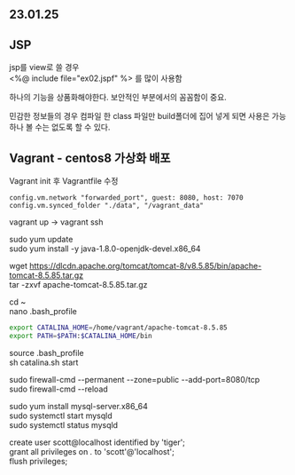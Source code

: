 ## 23.01.25

## JSP

jsp를 view로 쓸 경우   
<%@ include file="ex02.jspf" %>  를 많이 사용함

하나의 기능을 상품화해야한다.
보안적인 부분에서의 꼼꼼함이 중요.

민감한 정보들의 경우 컴파일 한 class 파일만 build폴더에 집어 넣게 되면 사용은 가능하나 볼 수는 없도록 할 수 있다.

## Vagrant - centos8 가상화 배포
Vagrant init 후 Vagrantfile 수정   
```vagrantfile
config.vm.network "forwarded_port", guest: 8080, host: 7070   
config.vm.synced_folder "./data", "/vagrant_data"   
```
vagrant up -> vagrant ssh   

sudo yum update   
sudo yum install -y java-1.8.0-openjdk-devel.x86_64   

wget https://dlcdn.apache.org/tomcat/tomcat-8/v8.5.85/bin/apache-tomcat-8.5.85.tar.gz   
tar -zxvf apache-tomcat-8.5.85.tar.gz   

cd ~   
nano .bash_profile   
``` bash
export CATALINA_HOME=/home/vagrant/apache-tomcat-8.5.85   
export PATH=$PATH:$CATALINA_HOME/bin   
```
source .bash_profile   
sh catalina.sh start   

sudo firewall-cmd --permanent --zone=public --add-port=8080/tcp   
sudo firewall-cmd --reload   

 sudo yum install mysql-server.x86_64   
sudo systemctl start mysqld   
sudo systemctl status mysqld   

create user scott@localhost identified by 'tiger';   
grant all privileges on *.* to 'scott'@'localhost';   
flush privileges;   
